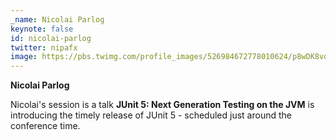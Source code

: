 ```yaml
---
_name: Nicolai Parlog
keynote: false
id: nicolai-parlog
twitter: nipafx
image: https://pbs.twimg.com/profile_images/526984672778010624/p8wDK8vo.png
---
```

**Nicolai Parlog**

Nicolai's session is a talk **JUnit 5: Next Generation Testing on the JVM** is introducing the timely release of JUnit 5 - scheduled just around the conference time.
